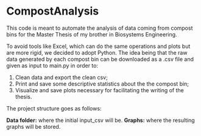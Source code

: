 # CompostAnalysis
This code is meant to automate the analysis of data coming from compost bins for the Master Thesis of my brother in Biosystems Engineering. 

To avoid tools like Excel, which can do the same operations and plots but are more rigid, we decided to adopt Python. The idea being that the raw data generated by each compost bin can be downloaded as a .csv file and given as input to main.py in order to:

1. Clean data and export the clean csv;
2. Print and save some descriptive statistics about the the compost bin;
3. Visualize and save plots necessary for facilitating the writing of the thesis.

The project structure goes as follows:

**Data folder:** where the initial input_csv will be.
**Graphs:** where the resulting graphs will be stored.

